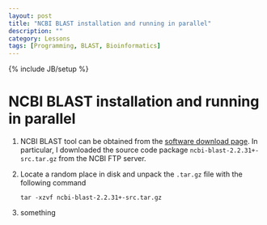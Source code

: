 ```yaml
---
layout: post
title: "NCBI BLAST installation and running in parallel"
description: ""
category: Lessons
tags: [Programming, BLAST, Bioinformatics]
---
```

{% include JB/setup %}


# NCBI BLAST installation and running in parallel

1. NCBI BLAST tool can be obtained from the [software download page](http://blast.ncbi.nlm.nih.gov/Blast.cgi?PAGE_TYPE=BlastDocs&DOC_TYPE=Download). In particular, I downloaded the source code package `ncbi-blast-2.2.31+-src.tar.gz` from the NCBI FTP server.

1. Locate a random place in disk and unpack the `.tar.gz` file with the following command

   `tar -xzvf ncbi-blast-2.2.31+-src.tar.gz`

1. something	
	
